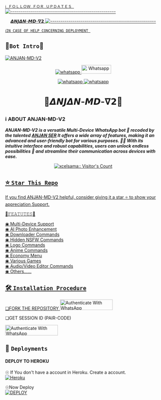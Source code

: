  [`ℹ️ ＦＯＬＬＯＷ ＦＯＲ ＵＰＤＡＴＥＳ
`](https://github.com/OfficialAnjanv2)
[![-----------------------------------------------------](https://raw.githubusercontent.com/andreasbm/readme/master/assets/lines/colored.png)](#table-of-contents)
      <p align="center">[𝞓𝞜𝙅𝞓𝞜-𝞛𝘿-𝝯𝟮 ](https://wa.me/+919883457657)
[![-----------------------------------------------------](https://raw.githubusercontent.com/andreasbm/readme/master/assets/lines/colored.png)](#table-of-contents)



[`ℹ️IN CASE OF HELP CONCERNING DEPLOYMENT
`](https://wa.me/+919883457657)

 

##  🌠```Bot Intro```🌠
[![ANJAN-MD-V2](https://i.imgur.com/tzO1hlI.jpeg)](https://wa.me/919883457657)
</p>
      <p align="center">
  <a href="https://wa.me//+919883457657" target="_blank">
    <img alt="whatsapp" src="https://img.shields.io/badge/ Whatsapp -25D366?style=for-the-badge&logo=whatsapp&logoColor=white" />
  </a>
  <a aria-label="ANJAN-MD-V2 is free to use" href="https://whatsapp.com/channel/0029VaefLbmDOQIeE6U05X0t" "target="_blank"><img alt='Whatsapp' src='https://img.shields.io/badge/OFFICIAL-GC-h?color=black&style=for-the-badge&logo=whatsapp' width="96.35" height="28"/></a></p>

   
 
<p align="center">
<a href='https://whatsapp.com/channel/0029VaefLbmDOQIeE6U05X0t' 
  <a aria-label="Join our channel" href="https://whatsapp.com/channel/0029VaefLbmDOQIeE6U05X0t" target="_blank">

   <img alt="whatsapp" src="https://img.shields.io/badge/Join Group-25D366?style=for-the-badge&logo=whatsapp&logoColor=white" />
<img alt="whatsapp" src="https://img.shields.io/badge/Bot%20Whatsapp-25D366?style=for-the-badge&logo=whatsapp&logoColor=white" />

  <a
 href="https://wa.me//+919883457657"></a>
</p>

  </a>


<h1 align="center">🦋𝞓𝞜𝙅𝞓𝞜-𝞛𝘿-𝝯𝟮🦋
</p>
   
### ℹ️ **ABOUT ANJAN-MD-V2**
***ANJAN-MD-V2 is a  versatile Multi-Device WhatsApp bot 🤖 recoded by the talented [ANJAN SER](https://github.com/OfficialAnjanv2) It offers a wide array of features, making it an advanced and user-friendly bot for various purposes. 🎉📱 With its intuitive interface and robust capabilities, users can unlock endless possibilities 🚀 and streamline their communication across devices with ease.***

</a>
   <a aria-label="ANJAN-MD-V2 is free to use" href="https://whatsapp.com/channel/0029VaefLbmDOQIeE6U05X0t" target="_blank">
 <p align="center"><img src="https://profile-counter.glitch.me/{xcelsama}/count.svg" alt="xcelsama:: Visitor's Count" /></p>



## ⭐ `Star This Repo`
If you find ANJAN-MD-V2 helpful, consider giving it a star ⭐ to show your appreciation,Support.



🚀𝙵𝙴𝙰𝚃𝚄𝚃𝙴𝚂🚀


◉ Multi-Device Support  
◉ AI Photo Enhancement  
◉ Downloader Commands  
◉ Hidden NSFW Commands  
◉ Logo Commands  
◉ Anime Commands  
◉ Economy Menu  
◉ Various Games  
◉ Audio/Video Editor Commands                   
◉ Others...... 

## 🛠️ `Installation Procedure`


❏FORK THE REPOSITORY 
  <a href="https://github.com/OfficialAnjanv2/ANJAN-MD-V2/fork" target="_blank">
  <img src="https://img.shields.io/badge/FORK STAR-black?style=for-the-badge&logo=render" alt="Authenticate With WhatsApp" width="170" height="34">
</a>




❏GET SESSION ID 
(PAIR-CODE)           
 
<a href="https://replit.com/@dharanjan22/-2-PAIR-CODE-1" target="_blank">
  <img src="https://img.shields.io/badge/SESSION ID-black?style=for-the-badge&logo=render" alt="Authenticate With WhatsApp" width="170" height="34">
</a>





## 🚀 `Deployments`
#### DEPLOY TO HEROKU 

☉ If You don't have a account in Heroku. Create a account.
    <br>
<a href='https://signup.heroku.com/' target="_blank"><img alt='Heroku' src='https://img.shields.io/badge/-Create-black?style=for-the-badge&logo=heroku&logoColor=white'/></a>

☉Now Deploy
    <br>
<a href='https://dashboard.heroku.com/new?template=https://github.com/Mranjan101/ANJAN-MD-V2' target="_blank"><img alt='DEPLOY' src='https://img.shields.io/badge/-DEPLOY-black?style=for-the-badge&logo=heroku&logoColor=white'/></a>

##
